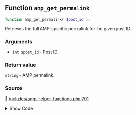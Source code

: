 ## Function `amp_get_permalink`

```php
function amp_get_permalink( $post_id );
```

Retrieves the full AMP-specific permalink for the given post ID.

### Arguments

* `int $post_id` - Post ID.

### Return value

`string` - AMP permalink.

### Source

:link: [includes/amp-helper-functions.php:701](/includes/amp-helper-functions.php#L701-L732)

<details>
<summary>Show Code</summary>

```php
function amp_get_permalink( $post_id ) {
	/**
	 * Filters the AMP permalink to short-circuit normal generation.
	 *
	 * Returning a non-false value in this filter will cause the `get_permalink()` to get called and the `amp_get_permalink` filter to not apply.
	 *
	 * @since 0.4
	 * @since 1.0 This filter does not apply when 'amp' theme support is present.
	 *
	 * @param false $url     Short-circuited URL.
	 * @param int   $post_id Post ID.
	 */
	$pre_url = apply_filters( 'amp_pre_get_permalink', false, $post_id );

	if ( false !== $pre_url ) {
		return $pre_url;
	}

	$permalink = get_permalink( $post_id );
	$amp_url   = amp_is_canonical() ? $permalink : amp_add_paired_endpoint( $permalink );

	/**
	 * Filters AMP permalink.
	 *
	 * @since 0.2
	 * @since 1.0 This filter does not apply when 'amp' theme support is present.
	 *
	 * @param false $amp_url AMP URL.
	 * @param int   $post_id Post ID.
	 */
	return apply_filters( 'amp_get_permalink', $amp_url, $post_id );
}
```

</details>
